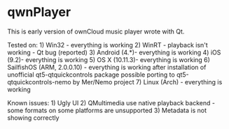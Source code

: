 # qwnPlayer


This is early version of ownCloud music player wrote with Qt.

Tested on:
    1) Win32 - everything is working
    2) WinRT - playback isn't working - Qt bug (reported)
    3) Android (4.*)- everything is working
    4) iOS (9.2)- everything is working
    5) OS X (10.11.3)- everything is working
    6) SailfishOS (ARM, 2.0.0.10) - everything is working after installation of unofficial qt5-qtquickcontrols package
        possible porting to qt5-qtquickcontrols-nemo by Mer/Nemo project
    7) Linux (Arch) - everything is working

Known issues:
    1) Ugly UI
    2) QMultimedia use native playback backend - some formats on some platforms are unsupported
    3) Metadata is not showing correctly